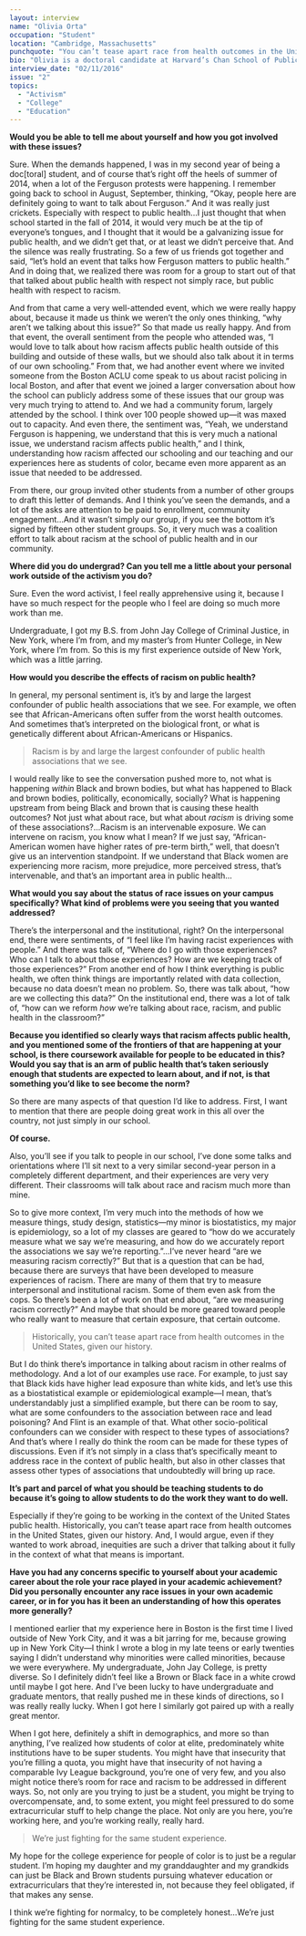 ```yaml
---
layout: interview
name: "Olivia Orta"
occupation: "Student"
location: "Cambridge, Massachusetts"
punchquote: "You can’t tease apart race from health outcomes in the United States, given our history. "
bio: "Olivia is a doctoral candidate at Harvard’s Chan School of Public Health, pursuing a Doctor of Science in epidemiology. Her research focuses on stress response during pregnancy. She is also involved in the Chan School’s racial justice activist community, and has helped to promote conversations on campus focusing on the relationship between racism and public health. She holds a B.S. from John Jay College of Criminal Justice, and an M.S. from Hunter College, both in New York City."
interview_date: "02/11/2016"
issue: "2"
topics:
  - "Activism"
  - "College"
  - "Education"
---
```


**Would you be able to tell me about yourself and how you got involved with these issues?**

Sure. When the demands happened, I was in my second year of being a doc[toral] student, and of course that’s right off the heels of summer of 2014, when a lot of the Ferguson protests were happening. I remember going back to school in August, September, thinking, “Okay, people here are definitely going to want to talk about Ferguson.” And it was really just crickets. Especially with respect to public health...I just thought that when school started in the fall of 2014, it would very much be at the tip of everyone’s tongues, and I thought that it would be a galvanizing issue for public health, and we didn’t get that, or at least we didn’t perceive that. And the silence was really frustrating. So a few of us friends got together and said, “let’s hold an event that talks how Ferguson matters to public health.” And in doing that, we realized there was room for a group to start out of that that talked about public health with respect not simply race, but public health with respect to racism.

And from that came a very well-attended event, which we were really happy about, because it made us think we weren’t the only ones thinking, “why aren’t we talking about this issue?” So that made us really happy. And from that event, the overall sentiment from the people who attended was, “I would love to talk about how racism affects public health outside of this building and outside of these walls, but we should also talk about it in terms of our own schooling.” From that, we had another event where we invited someone from the Boston ACLU come speak to us about racist policing in local Boston, and after that event we joined a larger conversation about how the school can publicly address some of these issues that our group was very much trying to attend to. And we had a community forum, largely attended by the school. I think over 100 people showed up—it was maxed out to capacity. And even there, the sentiment was, “Yeah, we understand Ferguson is happening, we understand that this is very much a national issue, we understand racism affects public health,” and I think, understanding how racism affected our schooling and our teaching and our experiences here as students of color, became even more apparent as an issue that needed to be addressed.

From there, our group invited other students from a number of other groups to draft this letter of demands. And I think you’ve seen the demands, and a lot of the asks are attention to be paid to enrollment, community engagement...And it wasn’t simply our group, if you see the bottom it’s signed by fifteen other student groups. So, it very much was a coalition effort to talk about racism at the school of public health and in our community.

**Where did you do undergrad? Can you tell me a little about your personal work outside of the activism you do?**

Sure. Even the word activist, I feel really apprehensive using it, because I have so much respect for the people who I feel are doing so much more work than me.

Undergraduate, I got my B.S. from John Jay College of Criminal Justice, in New York, where I’m from, and my master’s from Hunter College, in New York, where I’m from. So this is my first experience outside of New York, which was a little jarring.

**How would you describe the effects of racism on public health?**

In general, my personal sentiment is, it’s by and large the largest confounder of public health associations that we see. For example, we often see that African-Americans often suffer from the worst health outcomes. And sometimes that’s interpreted on the biological front, or what is genetically different about African-Americans or Hispanics.


>Racism is by and large the largest confounder of public health associations that we see.

I would really like to see the conversation pushed more to, not what is happening *within* Black and brown bodies, but what has happened to Black and brown bodies, politically, economically, socially? What is happening upstream from being Black and brown that is causing these health outcomes? Not just what about race, but what about *racism* is driving some of these associations?...Racism is an intervenable exposure. We can intervene on racism, you know what I mean? If we just say, “African-American women have higher rates of pre-term birth,” well, that doesn’t give us an intervention standpoint. If we understand that Black women are experiencing more racism, more prejudice, more perceived stress, that’s intervenable, and that’s an important area in public health...

**What would you say about the status of race issues on your campus specifically? What kind of problems were you seeing that you wanted addressed?**

There’s the interpersonal and the institutional, right? On the interpersonal end, there were sentiments, of “I feel like I’m having racist experiences with people.” And there was talk of, “Where do I go with those experiences? Who can I talk to about those experiences? How are we keeping track of those experiences?” From another end of how I think everything is public health, we often think things are importantly related with data collection, because no data doesn’t mean no problem. So, there was talk about, “how are we collecting this data?” On the institutional end, there was a lot of talk of, “how can we reform *how* we’re talking about race, racism, and public health in the classroom?”

**Because you identified so clearly ways that racism affects public health, and you mentioned some of the frontiers of that are happening at your school, is there coursework available for people to be educated in this? Would you say that is an arm of public health that’s taken seriously enough that students are expected to learn about, and if not, is that something you’d like to see become the norm?**

So there are many aspects of that question I’d like to address. First, I want to mention that there are people doing great work in this all over the country, not just simply in our school.

**Of course.**

Also, you’ll see if you talk to people in our school, I’ve done some talks and orientations where I’ll sit next to a very similar second-year person in a completely different department, and their experiences are very very different. Their classrooms will talk about race and racism much more than mine.

So to give more context, I’m very much into the methods of how we measure things, study design, statistics—my minor is biostatistics, my major is epidemiology, so a lot of my classes are geared to “how do we accurately measure what we say we’re measuring, and how do we accurately report the associations we say we’re reporting.”...I’ve never heard “are we measuring racism correctly?” But that is a question that can be had, because there are surveys that have been developed to measure experiences of racism. There are many of them that try to measure interpersonal and institutional racism. Some of them even ask from the cops. So there’s been a lot of work on that end about, “are we measuring racism correctly?” And maybe that should be more geared toward people who really want to measure that certain exposure, that certain outcome.

>Historically, you can’t tease apart race from health outcomes in the United States, given our history.

But I do think there’s importance in talking about racism in other realms of methodology. And a lot of our examples use race. For example, to just say that Black kids have higher lead exposure than white kids, and let’s use this as a biostatistical example or epidemiological example—I mean, that’s understandably just a simplified example, but there can be room to say, what are some confounders to the association between race and lead poisoning? And Flint is an example of that. What other socio-political confounders can we consider with respect to these types of associations? And that’s where I really do think the room can be made for these types of discussions. Even if it’s not simply in a class that’s specifically meant to address race in the context of public health, but also in other classes that assess other types of associations that undoubtedly will bring up race.

**It’s part and parcel of what you should be teaching students to do because it’s going to allow students to do the work they want  to do well.**

Especially if they’re going to be working in the context of the United States public health. Historically, you can’t tease apart race from health outcomes in the United States, given our history. And, I would argue, even if they wanted to work abroad, inequities are such a driver that talking about it fully in the context of what that means is important.

**Have you had any concerns specific to yourself about your academic career about the role your race played in your academic achievement? Did you personally encounter any race issues in your own academic career, or in for you has it been an understanding of how this operates more generally?**

I mentioned earlier that my experience here in Boston is the first time I lived outside of New York City, and it was a bit jarring for me, because growing up in New York City—I think I wrote a blog in my late teens or early twenties saying I didn’t understand why minorities were called minorities, because we were everywhere. My undergraduate, John Jay College, is pretty diverse. So I definitely didn’t feel like a Brown or Black face in a white crowd until maybe I got here.  And I’ve been lucky to have undergraduate and graduate mentors, that really pushed me in these kinds of directions, so I was really really lucky. When I got here I similarly got paired up with a really great mentor.

When I got here, definitely a shift in demographics, and more so than anything, I’ve realized how students of color at elite, predominately white institutions have to be super students. You might have that insecurity that you’re filling a quota, you might have that insecurity of not having a comparable Ivy League background, you’re one of very few, and you also might notice there’s room for race and racism to be addressed in different ways. So, not only are you trying to just be a student, you might be trying to overcompensate, and, to some extent, you might feel pressured to do some extracurricular stuff to help change the place. Not only are you here, you’re working here, and you’re working really, really hard.

>We’re just fighting for the same student experience.

My hope for the college experience for people of color is to just be a regular student. I’m hoping my daughter and my granddaughter and my grandkids can just be Black and Brown students pursuing whatever education or extracurriculars that they’re interested in, not because they feel obligated, if that makes any sense.

I think we’re fighting for normalcy, to be completely honest...We’re just fighting for the same student experience.
